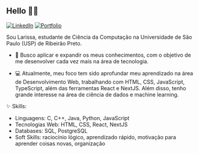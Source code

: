 ## Hello 👋😊
[![LinkedIn](https://img.shields.io/badge/LinkedIn-blue?style=flat-square&logo=linkedin)](https://www.linkedin.com/in/lampereira/) 
[![Portfolio](https://img.shields.io/badge/Portfolio-purple?style=flat-square&logo=github)](https://lalamp.github.io/project_portfolio/)

Sou Larissa, estudante de Ciência da Computação na Universidade de São Paulo (USP) de Ribeirão Preto.
- 🔭 Busco aplicar e expandir os meus conhecimentos, com o objetivo de me desenvolver cada vez mais na área de tecnologia.

- 💻 Atualmente, meu foco tem sido aprofundar meu aprendizado na área de Desenvolvimento Web, trabalhando com HTML, CSS, JavaScript, TypeScript, além das ferramentas React e NextJS. Além disso, tenho grande interesse na área de ciência de dados e machine learning.

✨ Skills:
 - Linguagens: C, C++, Java, Python, JavaScript
 - Tecnologias Web: HTML, CSS, React, NextJS
 - Databases: SQL, PostgreSQL
 - Soft Skills: raciocínio lógico, aprendizado rápido, motivação para aprender coisas novas, organização

